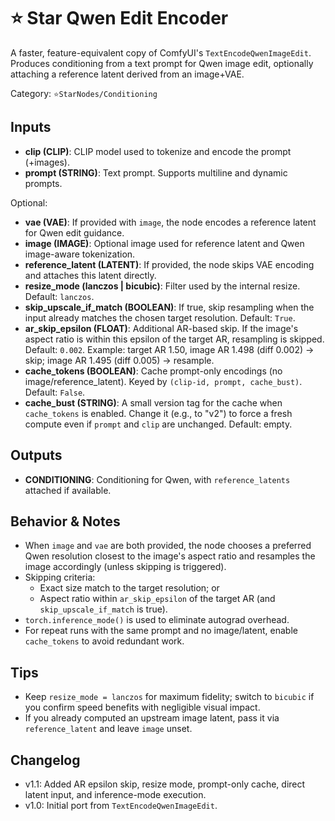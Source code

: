 # ⭐ Star Qwen Edit Encoder

A faster, feature-equivalent copy of ComfyUI's `TextEncodeQwenImageEdit`. Produces conditioning from a text prompt for Qwen image edit, optionally attaching a reference latent derived from an image+VAE.

Category: `⭐StarNodes/Conditioning`

## Inputs
- **clip (CLIP)**: CLIP model used to tokenize and encode the prompt (+images).
- **prompt (STRING)**: Text prompt. Supports multiline and dynamic prompts.

Optional:
- **vae (VAE)**: If provided with `image`, the node encodes a reference latent for Qwen edit guidance.
- **image (IMAGE)**: Optional image used for reference latent and Qwen image-aware tokenization.
- **reference_latent (LATENT)**: If provided, the node skips VAE encoding and attaches this latent directly.
- **resize_mode (lanczos | bicubic)**: Filter used by the internal resize. Default: `lanczos`.
- **skip_upscale_if_match (BOOLEAN)**: If true, skip resampling when the input already matches the chosen target resolution. Default: `True`.
- **ar_skip_epsilon (FLOAT)**: Additional AR-based skip. If the image's aspect ratio is within this epsilon of the target AR, resampling is skipped. Default: `0.002`.
  Example: target AR 1.50, image AR 1.498 (diff 0.002) → skip; image AR 1.495 (diff 0.005) → resample.
- **cache_tokens (BOOLEAN)**: Cache prompt-only encodings (no image/reference_latent). Keyed by `(clip-id, prompt, cache_bust)`. Default: `False`.
- **cache_bust (STRING)**: A small version tag for the cache when `cache_tokens` is enabled. Change it (e.g., to "v2") to force a fresh compute even if `prompt` and `clip` are unchanged. Default: empty.

## Outputs
- **CONDITIONING**: Conditioning for Qwen, with `reference_latents` attached if available.

## Behavior & Notes
- When `image` and `vae` are both provided, the node chooses a preferred Qwen resolution closest to the image's aspect ratio and resamples the image accordingly (unless skipping is triggered).
- Skipping criteria:
  - Exact size match to the target resolution; or
  - Aspect ratio within `ar_skip_epsilon` of the target AR (and `skip_upscale_if_match` is true).
- `torch.inference_mode()` is used to eliminate autograd overhead.
- For repeat runs with the same prompt and no image/latent, enable `cache_tokens` to avoid redundant work.

## Tips
- Keep `resize_mode = lanczos` for maximum fidelity; switch to `bicubic` if you confirm speed benefits with negligible visual impact.
- If you already computed an upstream image latent, pass it via `reference_latent` and leave `image` unset.

## Changelog
- v1.1: Added AR epsilon skip, resize mode, prompt-only cache, direct latent input, and inference-mode execution.
- v1.0: Initial port from `TextEncodeQwenImageEdit`.
